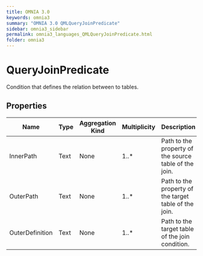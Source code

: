 ```yaml
---
title: OMNIA 3.0
keywords: omnia3
summary: "OMNIA 3.0 QMLQueryJoinPredicate"
sidebar: omnia3_sidebar
permalink: omnia3_languages_QMLQueryJoinPredicate.html
folder: omnia3
---
```


# QueryJoinPredicate
Condition that defines the relation between to tables.
## Properties

| Name | Type | Aggregation Kind | Multiplicity | Description |
| --------- | --------- | --------- | --------- | --------- |
| InnerPath | Text | None | 1..* | Path to the property of the source table of the join. |
| OuterPath | Text | None | 1..* | Path to the property of the target table of the join. |
| OuterDefinition | Text | None | 1..* | Path to the target table of the join condition. |

